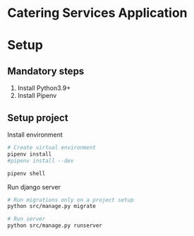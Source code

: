 # Catering Services Application 

# Setup

## Mandatory steps
1. Install Python3.9+
2. Install Pipenv

## Setup project
Install environment
```bash
# Create virtual environment
pipenv install
#pipenv install --dev

pipenv shell
```

Run django server
```bash
# Run migrations only on a project setup
python src/manage.py migrate

# Run server
python src/manage.py runserver
```
